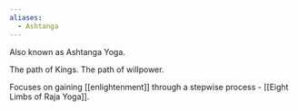 ```yaml
---
aliases:
  - Ashtanga
---
```

Also known as Ashtanga Yoga.

The path of Kings. The path of willpower.

Focuses on gaining [[enlightenment]] through a stepwise process - [[Eight Limbs of Raja Yoga]].